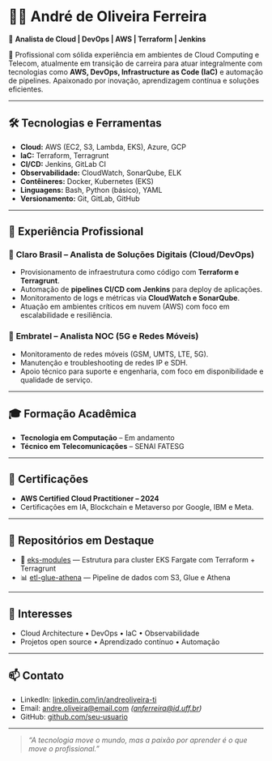 # 👨‍💻 André de Oliveira Ferreira

🚀 **Analista de Cloud | DevOps | AWS | Terraform | Jenkins**

🎯 Profissional com sólida experiência em ambientes de Cloud Computing e Telecom, atualmente em transição de carreira para atuar integralmente com tecnologias como **AWS, DevOps, Infrastructure as Code (IaC)** e automação de pipelines. Apaixonado por inovação, aprendizagem contínua e soluções eficientes.

---

## 🛠️ Tecnologias e Ferramentas
- **Cloud:** AWS (EC2, S3, Lambda, EKS), Azure, GCP
- **IaC:** Terraform, Terragrunt
- **CI/CD:** Jenkins, GitLab CI
- **Observabilidade:** CloudWatch, SonarQube, ELK
- **Contêineres:** Docker, Kubernetes (EKS)
- **Linguagens:** Bash, Python (básico), YAML
- **Versionamento:** Git, GitLab, GitHub

---

## 💼 Experiência Profissional

### 🔹 **Claro Brasil – Analista de Soluções Digitais (Cloud/DevOps)**
- Provisionamento de infraestrutura como código com **Terraform e Terragrunt**.
- Automação de **pipelines CI/CD com Jenkins** para deploy de aplicações.
- Monitoramento de logs e métricas via **CloudWatch e SonarQube**.
- Atuação em ambientes críticos em nuvem (AWS) com foco em escalabilidade e resiliência.

### 🔹 **Embratel – Analista NOC (5G e Redes Móveis)**
- Monitoramento de redes móveis (GSM, UMTS, LTE, 5G).
- Manutenção e troubleshooting de redes IP e SDH.
- Apoio técnico para suporte e engenharia, com foco em disponibilidade e qualidade de serviço.

---

## 🎓 Formação Acadêmica

- **Tecnologia em Computação** – Em andamento  
- **Técnico em Telecomunicações** – SENAI FATESG

---

## 🧩 Certificações

- **AWS Certified Cloud Practitioner – 2024**
- Certificações em IA, Blockchain e Metaverso por Google, IBM e Meta.

---

## 📂 Repositórios em Destaque

- 🔧 [eks-modules](https://github.com/seu-usuario/eks-modules) — Estrutura para cluster EKS Fargate com Terraform + Terragrunt  
- 📊 [etl-glue-athena](https://github.com/seu-usuario/etl-glue-athena) — Pipeline de dados com S3, Glue e Athena

---

## 🧠 Interesses

- Cloud Architecture • DevOps • IaC • Observabilidade  
- Projetos open source • Aprendizado contínuo • Automação

---

## 📫 Contato

- LinkedIn: [linkedin.com/in/andreoliveira-ti](https://www.linkedin.com/in/andre-oliveira-ferreira/)
- Email: andre.oliveira@email.com *(anferreira@id.uff.br)*
- GitHub: [github.com/seu-usuario](https://github.com/Anferre)

---

> _“A tecnologia move o mundo, mas a paixão por aprender é o que move o profissional.”_


